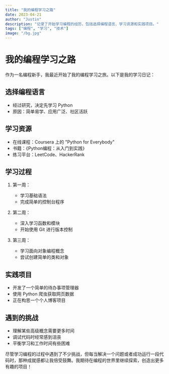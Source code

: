 ```yaml
---
title: "我的编程学习之路"
date: 2023-04-21
author: "Justin"
description: "记录了开始学习编程的经历，包括选择编程语言、学习资源和实践项目。"
tags: ["编程", "学习", "技术"]
image: "/bg.jpg"
---
```


# 我的编程学习之路

作为一名编程新手，我最近开始了我的编程学习之旅。以下是我的学习日记：

## 选择编程语言

- 经过研究，决定先学习 Python
- 原因：简单易学、应用广泛、社区活跃

## 学习资源

- 在线课程：Coursera 上的 "Python for Everybody"
- 书籍：《Python编程：从入门到实践》
- 练习平台：LeetCode、HackerRank

## 学习过程

1. 第一周：
   - 学习基础语法
   - 完成简单的控制台程序

2. 第二周：
   - 深入学习函数和模块
   - 开始使用 Git 进行版本控制

3. 第三周：
   - 学习面向对象编程概念
   - 尝试创建简单的类和对象

## 实践项目

- 开发了一个简单的待办事项管理器
- 使用 Python 爬虫获取网页数据
- 正在构思一个个人博客项目

## 遇到的挑战

- 理解某些高级概念需要更多时间
- 调试代码时经常感到沮丧
- 平衡学习和工作时间有些困难

尽管学习编程的过程中遇到了不少挑战，但每当解决一个问题或者成功运行一段代码时，那种成就感都让我倍受鼓舞。我期待在编程的世界里继续探索，创造出更多有趣的项目！
